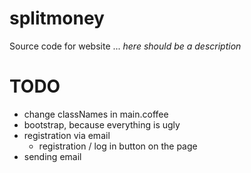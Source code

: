 # splitmoney
Source code for website ... *here should be a description*

# TODO
* change classNames in main.coffee
* bootstrap, because everything is ugly
* registration via email
    * registration / log in button on the page
* sending email
